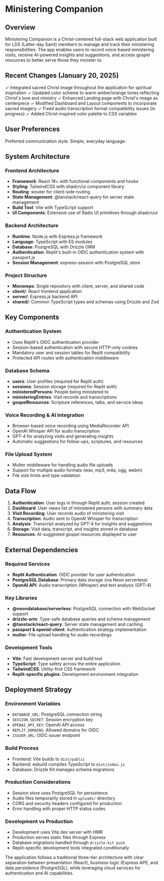 # Ministering Companion

## Overview

Ministering Companion is a Christ-centered full-stack web application built for LDS (Latter-day Saint) members to manage and track their ministering responsibilities. The app enables users to record voice-based ministering visits, receive AI-powered insights and suggestions, and access gospel resources to better serve those they minister to.

## Recent Changes (January 20, 2025)

✓ Integrated sacred Christ image throughout the application for spiritual inspiration
✓ Updated color scheme to warm amber/orange tones reflecting Christ's love and ministry
✓ Enhanced Landing page with Christ's image as centerpiece
✓ Modified Dashboard and Layout components to incorporate sacred imagery
✓ Fixed audio transcription format compatibility issues (in progress)
✓ Added Christ-inspired color palette to CSS variables

## User Preferences

Preferred communication style: Simple, everyday language.

## System Architecture

### Frontend Architecture
- **Framework**: React 18+ with functional components and hooks
- **Styling**: TailwindCSS with shadcn/ui component library
- **Routing**: wouter for client-side routing
- **State Management**: @tanstack/react-query for server state management
- **Build Tool**: Vite with TypeScript support
- **UI Components**: Extensive use of Radix UI primitives through shadcn/ui

### Backend Architecture
- **Runtime**: Node.js with Express.js framework
- **Language**: TypeScript with ES modules
- **Database**: PostgreSQL with Drizzle ORM
- **Authentication**: Replit's built-in OIDC authentication system with passport.js
- **Session Management**: express-session with PostgreSQL store

### Project Structure
- **Monorepo**: Single repository with client, server, and shared code
- **client/**: React frontend application
- **server/**: Express.js backend API
- **shared/**: Common TypeScript types and schemas using Drizzle and Zod

## Key Components

### Authentication System
- Uses Replit's OIDC authentication provider
- Session-based authentication with secure HTTP-only cookies
- Mandatory user and session tables for Replit compatibility
- Protected API routes with authentication middleware

### Database Schema
- **users**: User profiles (required for Replit auth)
- **sessions**: Session storage (required for Replit auth)
- **ministeredPersons**: People being ministered to
- **ministeringEntries**: Visit records and transcriptions
- **gospelResources**: Scripture references, talks, and service ideas

### Voice Recording & AI Integration
- Browser-based voice recording using MediaRecorder API
- OpenAI Whisper API for audio transcription
- GPT-4 for analyzing visits and generating insights
- Automatic suggestions for follow-ups, scriptures, and resources

### File Upload System
- Multer middleware for handling audio file uploads
- Support for multiple audio formats (wav, mp3, m4a, ogg, webm)
- File size limits and type validation

## Data Flow

1. **Authentication**: User logs in through Replit auth, session created
2. **Dashboard**: User views list of ministered persons with summary data
3. **Visit Recording**: User records audio of ministering visit
4. **Transcription**: Audio sent to OpenAI Whisper for transcription
5. **Analysis**: Transcript analyzed by GPT-4 for insights and suggestions
6. **Storage**: Visit data, transcript, and insights stored in database
7. **Resources**: AI-suggested gospel resources displayed to user

## External Dependencies

### Required Services
- **Replit Authentication**: OIDC provider for user authentication
- **PostgreSQL Database**: Primary data storage (via Neon serverless)
- **OpenAI API**: Audio transcription (Whisper) and text analysis (GPT-4)

### Key Libraries
- **@neondatabase/serverless**: PostgreSQL connection with WebSocket support
- **drizzle-orm**: Type-safe database queries and schema management
- **@tanstack/react-query**: Server state management and caching
- **passport & openid-client**: Authentication strategy implementation
- **multer**: File upload handling for audio recordings

### Development Tools
- **Vite**: Fast development server and build tool
- **TypeScript**: Type safety across the entire application
- **TailwindCSS**: Utility-first CSS framework
- **Replit-specific plugins**: Development environment integration

## Deployment Strategy

### Environment Variables
- `DATABASE_URL`: PostgreSQL connection string
- `SESSION_SECRET`: Session encryption key
- `OPENAI_API_KEY`: OpenAI API access
- `REPLIT_DOMAINS`: Allowed domains for OIDC
- `ISSUER_URL`: OIDC issuer endpoint

### Build Process
- Frontend: Vite builds to `dist/public`
- Backend: esbuild compiles TypeScript to `dist/index.js`
- Database: Drizzle Kit manages schema migrations

### Production Considerations
- Session store uses PostgreSQL for persistence
- Audio files temporarily stored in `uploads/` directory
- CORS and security headers configured for production
- Error handling with proper HTTP status codes

### Development vs Production
- Development uses Vite dev server with HMR
- Production serves static files through Express
- Database migrations handled through `drizzle-kit push`
- Replit-specific development tools integrated conditionally

The application follows a traditional three-tier architecture with clear separation between presentation (React), business logic (Express API), and data persistence (PostgreSQL), while leveraging cloud services for authentication and AI capabilities.